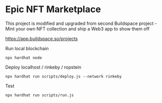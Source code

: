 # Epic NFT Marketplace

This project is modified and upgraded from second Buildspace project - Mint your own NFT collection and ship a Web3 app to show them off

https://app.buildspace.so/projects


Run local blockchain

```shell
npx hardhat node
```

Deploy localhost / rinkeby / ropstein

```shell
npx hardhat run scripts/deploy.js --network rinkeby
```

Test

```shell
npx hardhat run scripts/run.js 
```
